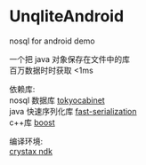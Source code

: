 # UnqliteAndroid

nosql for android demo

一个把 java 对象保存在文件中的库  
百万数据时时获取 <1ms  
  
依赖库:  
nosql 数据库 [tokyocabinet](https://github.com/maiha/tokyocabinet)  
java 快速序列化库 [fast-serialization](https://github.com/RuedigerMoeller/fast-serialization)  
c++库 [boost](https://www.boost.org/)

编译环境:  
[crystax ndk](https://github.com/crystax/android-platform-ndk)
